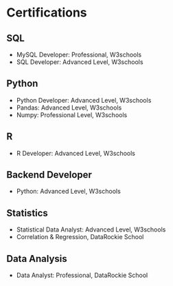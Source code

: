 # Certifications

## SQL
- MySQL Developer: Professional, W3schools
- SQL Developer: Advanced Level, W3schools

## Python
- Python Developer: Advanced Level, W3schools
- Pandas: Advanced Level, W3schools
- Numpy: Professional Level, W3schools

## R
- R Developer: Advanced Level, W3schools

## Backend Developer
- Python: Advanced Level, W3schools

## Statistics
- Statistical Data Analyst: Advanced Level, W3schools
- Correlation & Regression, DataRockie School
## Data Analysis
- Data Analyst: Professional, DataRockie School


